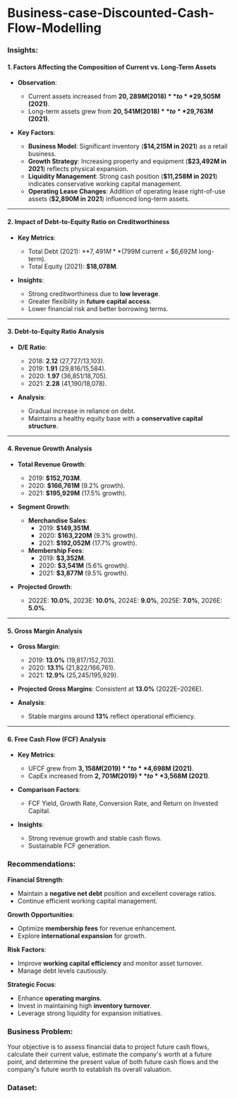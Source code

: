 # Business-case-Discounted-Cash-Flow-Modelling
### Insights: 
#### 1. Factors Affecting the Composition of Current vs. Long-Term Assets
- **Observation**:
  - Current assets increased from **$20,289M (2018)** to **$29,505M (2021)**.
  - Long-term assets grew from **$20,541M (2018)** to **$29,763M (2021)**.

- **Key Factors**:
  - **Business Model**: Significant inventory (**$14,215M in 2021**) as a retail business.
  - **Growth Strategy**: Increasing property and equipment (**$23,492M in 2021**) reflects physical expansion.
  - **Liquidity Management**: Strong cash position (**$11,258M in 2021**) indicates conservative working capital management.
  - **Operating Lease Changes**: Addition of operating lease right-of-use assets (**$2,890M in 2021**) influenced long-term assets.

---

#### 2. Impact of Debt-to-Equity Ratio on Creditworthiness
- **Key Metrics**:
  - Total Debt (2021): **$7,491M** ($799M current + $6,692M long-term).
  - Total Equity (2021): **$18,078M**.

- **Insights**:
  - Strong creditworthiness due to **low leverage**.
  - Greater flexibility in **future capital access**.
  - Lower financial risk and better borrowing terms.

---

#### 3. Debt-to-Equity Ratio Analysis
- **D/E Ratio**:
  - 2018: **2.12** (27,727/13,103).
  - 2019: **1.91** (29,816/15,584).
  - 2020: **1.97** (36,851/18,705).
  - 2021: **2.28** (41,190/18,078).

- **Analysis**:
  - Gradual increase in reliance on debt.
  - Maintains a healthy equity base with a **conservative capital structure**.

---

#### 4. Revenue Growth Analysis
- **Total Revenue Growth**:
  - 2019: **$152,703M**.
  - 2020: **$166,761M** (9.2% growth).
  - 2021: **$195,929M** (17.5% growth).

- **Segment Growth**:
  - **Merchandise Sales**:
    - 2019: **$149,351M**.
    - 2020: **$163,220M** (9.3% growth).
    - 2021: **$192,052M** (17.7% growth).
  - **Membership Fees**:
    - 2019: **$3,352M**.
    - 2020: **$3,541M** (5.6% growth).
    - 2021: **$3,877M** (9.5% growth).

- **Projected Growth**:
  - 2022E: **10.0%**, 2023E: **10.0%**, 2024E: **9.0%**, 2025E: **7.0%**, 2026E: **5.0%**.

---

#### 5. Gross Margin Analysis
- **Gross Margin**:
  - 2019: **13.0%** (19,817/152,703).
  - 2020: **13.1%** (21,822/166,761).
  - 2021: **12.9%** (25,245/195,929).

- **Projected Gross Margins**: Consistent at **13.0%** (2022E–2026E).

- **Analysis**:
  - Stable margins around **13%** reflect operational efficiency.

---

 #### 6. Free Cash Flow (FCF) Analysis
- **Key Metrics**:
  - UFCF grew from **$3,158M (2019)** to **$4,698M (2021)**.
  - CapEx increased from **$2,701M (2019)** to **$3,568M (2021)**.

- **Comparison Factors**:
  - FCF Yield, Growth Rate, Conversion Rate, and Return on Invested Capital.

- **Insights**:
  - Strong revenue growth and stable cash flows.
  - Sustainable FCF generation.

### Recommendations:
**Financial Strength**:
   - Maintain a **negative net debt** position and excellent coverage ratios.
   - Continue efficient working capital management.

 **Growth Opportunities**:
   - Optimize **membership fees** for revenue enhancement.
   - Explore **international expansion** for growth.

 **Risk Factors**:
   - Improve **working capital efficiency** and monitor asset turnover.
   - Manage debt levels cautiously.

 **Strategic Focus**:
   - Enhance **operating margins**.
   - Invest in maintaining high **inventory turnover**.
   - Leverage strong liquidity for expansion initiatives.
### Business Problem:


Your objective is to assess financial data to project future cash flows, calculate their current value, estimate the company's worth at a future point, and determine the present value of both future cash flows and the company's future worth to establish its overall valuation.
  
### Dataset:

